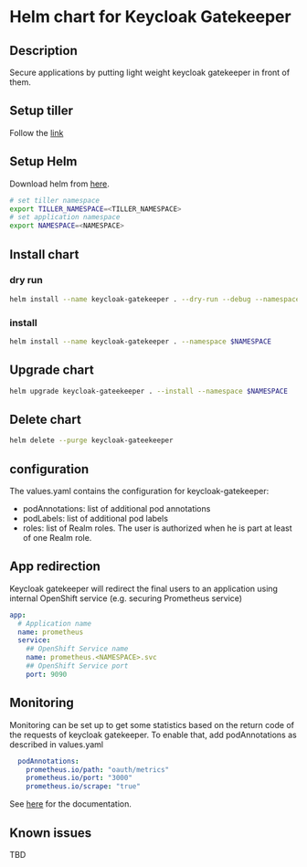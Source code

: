 # Helm chart for Keycloak Gatekeeper

## Description
Secure applications by putting light weight keycloak gatekeeper in front of them.

## Setup tiller

Follow the [link](https://helm.sh/docs/install/)

## Setup Helm

Download helm from [here](https://github.com/helm/helm/releases).

```bash
# set tiller namespace
export TILLER_NAMESPACE=<TILLER_NAMESPACE>
# set application namespace
export NAMESPACE=<NAMESPACE>
```

## Install chart
### dry run

```bash
helm install --name keycloak-gatekeeper . --dry-run --debug --namespace $NAMESPACE
```

### install

```bash
helm install --name keycloak-gatekeeper . --namespace $NAMESPACE
```

## Upgrade chart

```bash
helm upgrade keycloak-gateekeeper . --install --namespace $NAMESPACE
```

## Delete chart

```bash
helm delete --purge keycloak-gateekeeper
```

## configuration

The values.yaml contains the configuration for keycloak-gatekeeper:
- podAnnotations: list of additional pod annotations
- podLabels: list of additional pod labels
- roles: list of Realm roles. The user is authorized when he is part at least of one Realm role.

## App redirection
Keycloak gatekeeper will redirect the final users to an application using internal OpenShift service (e.g. securing Prometheus service)
```yaml
app:
  # Application name
  name: prometheus
  service:
    ## OpenShift Service name
    name: prometheus.<NAMESPACE>.svc
    ## OpenShift Service port
    port: 9090
```

## Monitoring
Monitoring can be set up to get some statistics based on the return code of the requests of keycloak gatekeeper. To enable that, add podAnnotations as described in values.yaml
```yaml
  podAnnotations:
    prometheus.io/path: "oauth/metrics"
    prometheus.io/port: "3000"
    prometheus.io/scrape: "true"
```

See [here](https://www.keycloak.org/docs/4.8/securing_apps/index.html#endpoints) for the documentation.

## Known issues
TBD